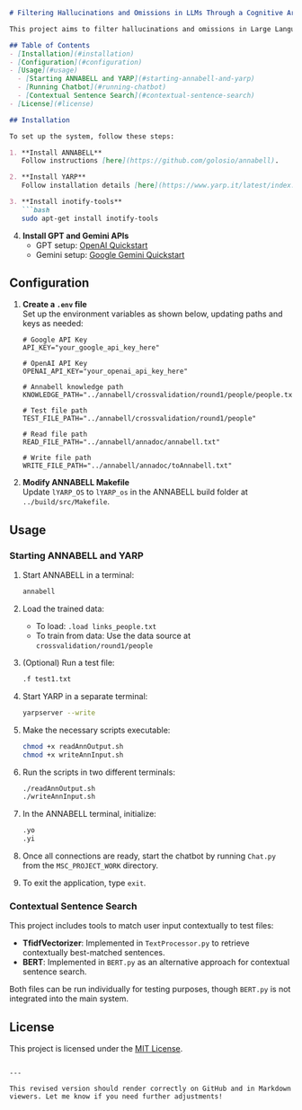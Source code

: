 

```markdown
# Filtering Hallucinations and Omissions in LLMs Through a Cognitive Architecture

This project aims to filter hallucinations and omissions in Large Language Models (LLMs) using a cognitive architecture. The system integrates ANNABELL, YARP, inotify tools, and LLMs like GPT and Gemini, and is designed to run on Linux.

## Table of Contents
- [Installation](#installation)
- [Configuration](#configuration)
- [Usage](#usage)
  - [Starting ANNABELL and YARP](#starting-annabell-and-yarp)
  - [Running Chatbot](#running-chatbot)
  - [Contextual Sentence Search](#contextual-sentence-search)
- [License](#license)

## Installation

To set up the system, follow these steps:

1. **Install ANNABELL**  
   Follow instructions [here](https://github.com/golosio/annabell).

2. **Install YARP**  
   Follow installation details [here](https://www.yarp.it/latest/index.html).

3. **Install inotify-tools**  
   ```bash
   sudo apt-get install inotify-tools
   ```

4. **Install GPT and Gemini APIs**
   - GPT setup: [OpenAI Quickstart](https://platform.openai.com/docs/quickstart)
   - Gemini setup: [Google Gemini Quickstart](https://ai.google.dev/gemini-api/docs/quickstart?lang=python)

## Configuration

1. **Create a `.env` file**  
   Set up the environment variables as shown below, updating paths and keys as needed:

   ```plaintext
   # Google API Key
   API_KEY="your_google_api_key_here"

   # OpenAI API Key
   OPENAI_API_KEY="your_openai_api_key_here"

   # Annabell knowledge path
   KNOWLEDGE_PATH="../annabell/crossvalidation/round1/people/people.txt"

   # Test file path
   TEST_FILE_PATH="../annabell/crossvalidation/round1/people"

   # Read file path
   READ_FILE_PATH="../annabell/annadoc/annabell.txt"

   # Write file path
   WRITE_FILE_PATH="../annabell/annadoc/toAnnabell.txt"
   ```

2. **Modify ANNABELL Makefile**  
   Update `lYARP_OS` to `lYARP_os` in the ANNABELL build folder at `../build/src/Makefile`.

## Usage

### Starting ANNABELL and YARP

1. Start ANNABELL in a terminal:
   ```bash
   annabell
   ```

2. Load the trained data:
   - To load: `.load links_people.txt`
   - To train from data: Use the data source at `crossvalidation/round1/people`

3. (Optional) Run a test file:
   ```bash
   .f test1.txt
   ```

4. Start YARP in a separate terminal:
   ```bash
   yarpserver --write
   ```

5. Make the necessary scripts executable:
   ```bash
   chmod +x readAnnOutput.sh
   chmod +x writeAnnInput.sh
   ```

6. Run the scripts in two different terminals:
   ```bash
   ./readAnnOutput.sh
   ./writeAnnInput.sh
   ```

7. In the ANNABELL terminal, initialize:
   ```bash
   .yo
   .yi
   ```

8. Once all connections are ready, start the chatbot by running `Chat.py` from the `MSC_PROJECT_WORK` directory.

9. To exit the application, type `exit`.

### Contextual Sentence Search

This project includes tools to match user input contextually to test files:

- **TfidfVectorizer**: Implemented in `TextProcessor.py` to retrieve contextually best-matched sentences.
- **BERT**: Implemented in `BERT.py` as an alternative approach for contextual sentence search.

Both files can be run individually for testing purposes, though `BERT.py` is not integrated into the main system.

## License

This project is licensed under the [MIT License](LICENSE).
```

---

This revised version should render correctly on GitHub and in Markdown viewers. Let me know if you need further adjustments!